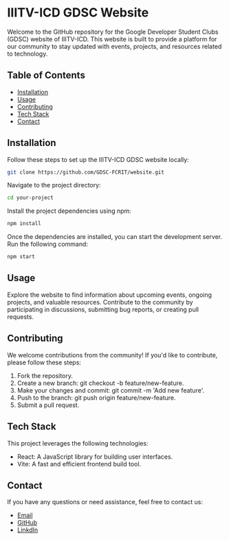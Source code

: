 
# IIITV-ICD GDSC Website

Welcome to the GitHub repository for the Google Developer Student Clubs (GDSC) website of IIITV-ICD. This website is built to provide a platform for our community to stay updated with events, projects, and resources related to technology.

## Table of Contents

- [Installation](##Installation)
- [Usage](##Usage)
- [Contributing](##Contributing)
- [Tech Stack](##Tech-stack)
- [Contact](##Contact)

## Installation

Follow these steps to set up the IIITV-ICD GDSC website locally:

```bash
git clone https://github.com/GDSC-FCRIT/website.git 
```
Navigate to the project directory:

```bash
cd your-project
```

Install the project dependencies using npm:
```bash
npm install
```
Once the dependencies are installed, you can start the development server. Run the following command:

```bash
npm start
```

## Usage

Explore the website to find information about upcoming events, ongoing projects, and valuable resources. Contribute to the community by participating in discussions, submitting bug reports, or creating pull requests.

## Contributing

We welcome contributions from the community! If you'd like to contribute, please follow these steps:

1. Fork the repository.
2. Create a new branch: git checkout -b feature/new-feature.
3. Make your changes and commit: git commit -m 'Add new feature'.
4. Push to the branch: git push origin feature/new-feature.
5. Submit a pull request.

## Tech Stack

This project leverages the following technologies:

- React: A JavaScript library for building user interfaces.
- Vite: A fast and efficient frontend build tool.

## Contact

If you have any questions or need assistance, feel free to contact us:

- [Email](mailto:gdsc@diu.iiitvadodara.ac.in)
- [GitHub](https://github.com/GDSC-IIITVICD)
- [LinkdIn](https://www.linkedin.com/company/gdsc-iiit-vadodara-icd)

